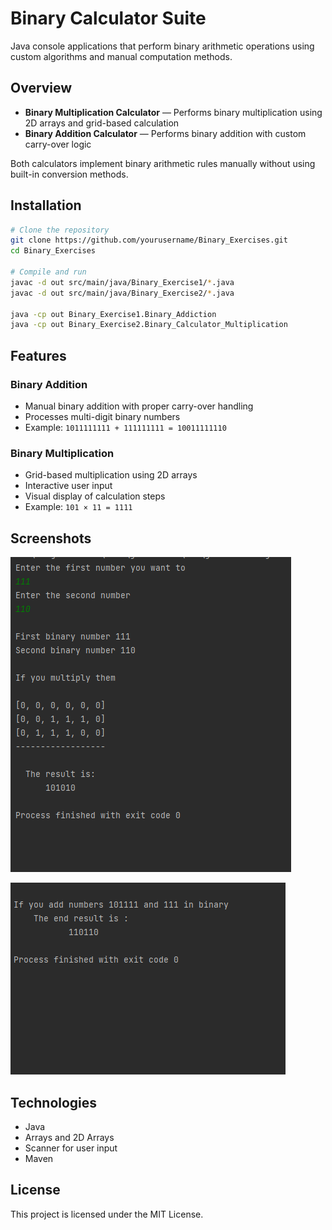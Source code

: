 # Binary Calculator Suite

Java console applications that perform binary arithmetic operations using custom algorithms and manual computation methods.

## Overview

- **Binary Multiplication Calculator** — Performs binary multiplication using 2D arrays and grid-based calculation
- **Binary Addition Calculator** — Performs binary addition with custom carry-over logic

Both calculators implement binary arithmetic rules manually without using built-in conversion methods.

## Installation

```bash
# Clone the repository
git clone https://github.com/yourusername/Binary_Exercises.git
cd Binary_Exercises

# Compile and run
javac -d out src/main/java/Binary_Exercise1/*.java
javac -d out src/main/java/Binary_Exercise2/*.java

java -cp out Binary_Exercise1.Binary_Addiction
java -cp out Binary_Exercise2.Binary_Calculator_Multiplication
```

## Features

### Binary Addition
- Manual binary addition with proper carry-over handling
- Processes multi-digit binary numbers
- Example: `1011111111 + 111111111 = 10011111110`

### Binary Multiplication
- Grid-based multiplication using 2D arrays
- Interactive user input
- Visual display of calculation steps
- Example: `101 × 11 = 1111`

## Screenshots

![Binary Multiplication](/docs/Binary_Multiplication.PNG)

![Binary Addition](/docs/Binary_Addiction.PNG)

## Technologies

- Java
- Arrays and 2D Arrays
- Scanner for user input
- Maven

## License

This project is licensed under the MIT License.


